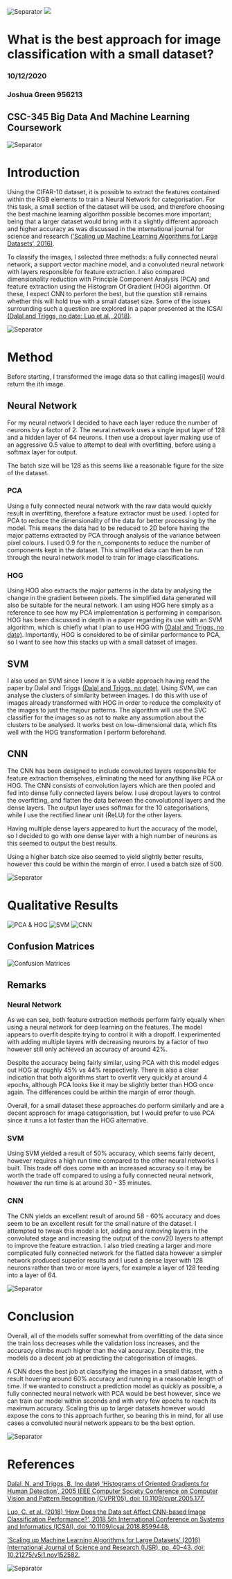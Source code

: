 
![Separator](images/image1.png "Separator")
![](images/image2.png)

# What is the best approach for image classification with a small dataset?
### 10/12/2020
### Joshua Green 956213

## **CSC-345 Big Data And Machine Learning Coursework**

![Separator](images/image1.png "Separator")
# Introduction

Using the CIFAR-10 dataset, it is possible to extract the features contained within the RGB elements to train a Neural Network for categorisation. For this task, a small section of the dataset will be used, and therefore choosing the best machine learning algorithm possible becomes more important; being that a larger dataset would bring with it a slightly different approach and higher accuracy as was discussed in the international journal for science and research [(‘Scaling up Machine Learning Algorithms for Large Datasets’, 2016)](https://paperpile.com/c/tlKYPw/ZchP).

To classify the images, I selected three methods: a fully connected neural network, a support vector machine model, and a convoluted neural network with layers responsible for feature extraction. I also compared dimensionality reduction with Principle Component Analysis (PCA) and feature extraction using the Histogram Of Gradient (HOG) algorithm. Of these, I expect CNN to perform the best, but the question still remains whether this will hold true with a small dataset size. Some of the issues surrounding such a question are explored in a paper presented at the ICSAI [(Dalal and Triggs, no date; Luo et al., 2018)](https://paperpile.com/c/tlKYPw/ndKo+6aU5).

![Separator](images/image1.png "Separator")
# Method

Before starting, I transformed the image data so that calling images[i] would return the ith image.


## Neural Network

For my neural network I decided to have each layer reduce the number of neurons by a factor of 2. The neural network uses a single input layer of 128 and a hidden layer of 64 neurons. I then use a dropout layer making use of an aggressive 0.5 value to attempt to deal with overfitting, before using a softmax layer for output.

The batch size will be 128 as this seems like a reasonable figure for the size of the dataset.


### PCA

Using a fully connected neural network with the raw data would quickly result in overfitting, therefore a feature extractor must be used. I opted for PCA to reduce the dimensionality of the data for better processing by the model. This means the data had to be reduced to 2D before having the major patterns extracted by PCA through analysis of the variance between pixel colours. I used 0.9 for the n_components to reduce the number of components kept in the dataset. This simplified data can then be run through the neural network model to train for image classifications.


### HOG

Using HOG also extracts the major patterns in the data by analysing the change in the gradient between pixels. The simplified data generated will also be suitable for the neural network. I am using HOG here simply as a reference to see how my PCA implementation is performing in comparison. HOG has been discussed in depth in a paper regarding its use with an SVM algorithm, which is chiefly what I plan to use HOG with [(Dalal and Triggs, no date)](https://paperpile.com/c/tlKYPw/ndKo). Importantly, HOG is considered to be of similar performance to PCA, so I want to see how this stacks up with a small dataset of images.


## SVM

I also used an SVM since I know it is a viable approach having read the paper by Dalal and Triggs [(Dalal and Triggs, no date)](https://paperpile.com/c/tlKYPw/ndKo). Using SVM, we can analyse the clusters of similarity between images. I do this with use of images already transformed with HOG in order to reduce the complexity of the images to just the majour patterns. The algorithm will use the SVC classifier for the images so as not to make any assumption about the clusters to be analysed. It works best on low-dimensional data, which fits well with the HOG transformation I perform beforehand.


## CNN

The CNN has been designed to include convoluted layers responsible for feature extraction themselves, eliminating the need for anything like PCA or HOG. The CNN consists of convolution layers which are then pooled and fed into dense fully connected layers below. I use dropout layers to control the overfitting, and flatten the data between the convolutional layers and the dense layers. The output layer uses softmax for the 10 categorisations, while I use the rectified linear unit (ReLU) for the other layers.

Having multiple dense layers appeared to hurt the accuracy of the model, so I decided to go with one dense layer with a high number of neurons as this seemed to output the best results.

Using a higher batch size  also seemed to yield slightly better results, however this could be within the margin of error. I used a batch size of 500.

![Separator](images/image1.png "Separator")
# Qualitative Results
![PCA & HOG](images/image3.png "Results of PCA or HOG used with a neural network")
![SVM](images/image4.png "Results of SVM used")
![CNN](images/image5.png "Results of a convoluted neural network")
## Confusion Matrices
![Confusion Matrices](images/image6.png "Confusion matrices of all methods used above.")

## Remarks
### Neural Network

As we can see, both feature extraction methods perform fairly equally when using a neural network for deep learning on the features. The model appears to overfit despite trying to control it with a dropoff. I experimented with adding multiple layers with decreasing neurons by a factor of two however still only achieved an accuracy of around 42%.

Despite the accuracy being fairly similar, using PCA with this model edges out HOG at roughly 45% vs 44% respectively. There is also a clear indication that both algorithms start to overfit very quickly at around 4 epochs, although PCA looks like it may be slightly better than HOG once again. The differences could be within the margin of error though.

Overall, for a small dataset these approaches do perform similarly and are a decent approach for image categorisation, but I would prefer to use PCA since it runs a lot faster than the HOG alternative.


### SVM

Using SVM yielded a result of 50% accuracy, which seems fairly decent, however requires a high run time compared to the other neural networks I built. This trade off does come with an increased accuracy so it may be worth the trade off compared to using a fully connected neural network, however the run time is at around 30 - 35 minutes.


### CNN

The CNN yields an excellent result of around 58 - 60% accuracy and does seem to be an excellent result for the small nature of the dataset. I attempted to tweak this model a lot, adding and removing layers in the convoluted stage and increasing the output of the conv2D layers to attempt to improve the feature extraction. I also tried creating a larger and more complicated fully connected network for the flatted data however a simpler network produced superior results and I used a dense layer with 128 neurons rather than two or more layers, for example a layer of 128 feeding into a layer of 64.

![Separator](images/image1.png "Separator")
# Conclusion

Overall, all of the models suffer somewhat from overfitting of the data since the train loss decreases while the validation loss increases, and the accuracy climbs much higher than the val accuracy. Despite this, the models do a decent job at predicting the categorisation of images.

A CNN does the best job at classifying the images in a small dataset, with a result hovering around 60% accuracy and running in a reasonable length of time. If we wanted to construct a prediction model as quickly as possible, a fully connected neural network with PCA would be best however, since we can train our model within seconds and with very few epochs to reach its maximum accuracy. Scaling this up to larger datasets however would expose the cons to this approach further, so bearing this in mind, for all use cases a convoluted neural network appears to be the best option.

![Separator](images/image1.png "Separator")
# References

[Dalal, N. and Triggs, B. (no date) ‘Histograms of Oriented Gradients for Human Detection’, 2005 IEEE Computer Society Conference on Computer Vision and Pattern Recognition (CVPR’05). doi: 10.1109/cvpr.2005.177.](http://paperpile.com/b/tlKYPw/ndKo)

[Luo, C. et al. (2018) ‘How Does the Data set Affect CNN-based Image Classification Performance?’, 2018 5th International Conference on Systems and Informatics (ICSAI). doi: 10.1109/icsai.2018.8599448.](http://paperpile.com/b/tlKYPw/6aU5)

[‘Scaling up Machine Learning Algorithms for Large Datasets’ (2016) International Journal of Science and Research (IJSR), pp. 40–43. doi: 10.21275/v5i1.nov152582.](http://paperpile.com/b/tlKYPw/ZchP)

![Separator](images/image1.png "Separator")

